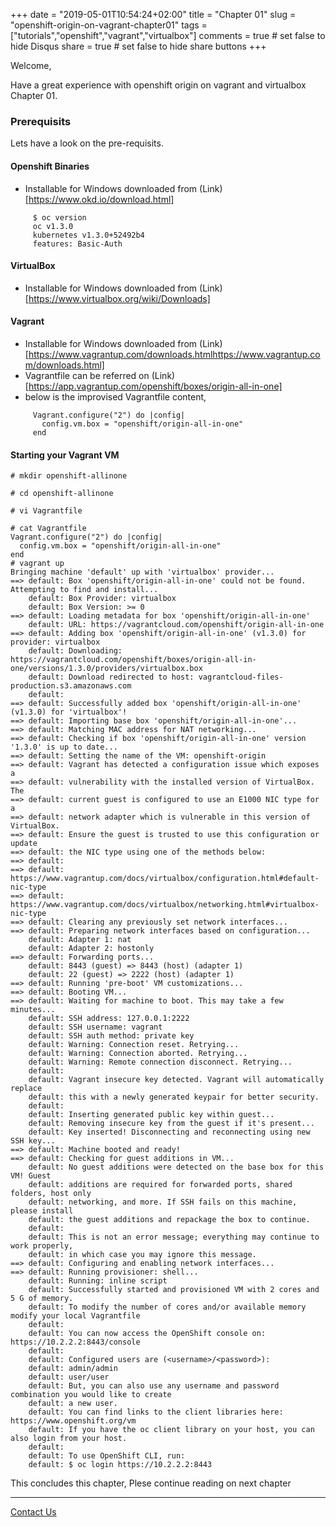 +++
date = "2019-05-01T10:54:24+02:00"
title = "Chapter 01"
slug = "openshift-origin-on-vagrant-chapter01"
tags = ["tutorials","openshift","vagrant","virtualbox"]
comments = true # set false to hide Disqus
share = true    # set false to hide share buttons
+++

Welcome, 

Have a great experience with openshift origin on vagrant and virtualbox Chapter 01.

### Prerequisits

Lets have a look on the pre-requisits.

#### Openshift Binaries

* Installable for Windows downloaded from (Link)[https://www.okd.io/download.html]

```
     $ oc version
     oc v1.3.0
     kubernetes v1.3.0+52492b4
     features: Basic-Auth
```

#### VirtualBox

* Installable for Windows downloaded from (Link)[https://www.virtualbox.org/wiki/Downloads] 

#### Vagrant

* Installable for Windows downloaded from (Link)[https://www.vagrantup.com/downloads.htmlhttps://www.vagrantup.com/downloads.html] 
* Vagrantfile can be referred on (Link)[https://app.vagrantup.com/openshift/boxes/origin-all-in-one]
* below is the improvised Vagrantfile content,

```
     Vagrant.configure("2") do |config|
       config.vm.box = "openshift/origin-all-in-one"
     end
```

#### Starting your Vagrant VM

```
# mkdir openshift-allinone

# cd openshift-allinone

# vi Vagrantfile

# cat Vagrantfile
Vagrant.configure("2") do |config|
  config.vm.box = "openshift/origin-all-in-one"
end
# vagrant up
Bringing machine 'default' up with 'virtualbox' provider...
==> default: Box 'openshift/origin-all-in-one' could not be found. Attempting to find and install...
    default: Box Provider: virtualbox
    default: Box Version: >= 0
==> default: Loading metadata for box 'openshift/origin-all-in-one'
    default: URL: https://vagrantcloud.com/openshift/origin-all-in-one
==> default: Adding box 'openshift/origin-all-in-one' (v1.3.0) for provider: virtualbox
    default: Downloading: https://vagrantcloud.com/openshift/boxes/origin-all-in-one/versions/1.3.0/providers/virtualbox.box
    default: Download redirected to host: vagrantcloud-files-production.s3.amazonaws.com
    default:
==> default: Successfully added box 'openshift/origin-all-in-one' (v1.3.0) for 'virtualbox'!
==> default: Importing base box 'openshift/origin-all-in-one'...
==> default: Matching MAC address for NAT networking...
==> default: Checking if box 'openshift/origin-all-in-one' version '1.3.0' is up to date...
==> default: Setting the name of the VM: openshift-origin
==> default: Vagrant has detected a configuration issue which exposes a
==> default: vulnerability with the installed version of VirtualBox. The
==> default: current guest is configured to use an E1000 NIC type for a
==> default: network adapter which is vulnerable in this version of VirtualBox.
==> default: Ensure the guest is trusted to use this configuration or update
==> default: the NIC type using one of the methods below:
==> default:
==> default:   https://www.vagrantup.com/docs/virtualbox/configuration.html#default-nic-type
==> default:   https://www.vagrantup.com/docs/virtualbox/networking.html#virtualbox-nic-type
==> default: Clearing any previously set network interfaces...
==> default: Preparing network interfaces based on configuration...
    default: Adapter 1: nat
    default: Adapter 2: hostonly
==> default: Forwarding ports...
    default: 8443 (guest) => 8443 (host) (adapter 1)
    default: 22 (guest) => 2222 (host) (adapter 1)
==> default: Running 'pre-boot' VM customizations...
==> default: Booting VM...
==> default: Waiting for machine to boot. This may take a few minutes...
    default: SSH address: 127.0.0.1:2222
    default: SSH username: vagrant
    default: SSH auth method: private key
    default: Warning: Connection reset. Retrying...
    default: Warning: Connection aborted. Retrying...
    default: Warning: Remote connection disconnect. Retrying...
    default:
    default: Vagrant insecure key detected. Vagrant will automatically replace
    default: this with a newly generated keypair for better security.
    default:
    default: Inserting generated public key within guest...
    default: Removing insecure key from the guest if it's present...
    default: Key inserted! Disconnecting and reconnecting using new SSH key...
==> default: Machine booted and ready!
==> default: Checking for guest additions in VM...
    default: No guest additions were detected on the base box for this VM! Guest
    default: additions are required for forwarded ports, shared folders, host only
    default: networking, and more. If SSH fails on this machine, please install
    default: the guest additions and repackage the box to continue.
    default:
    default: This is not an error message; everything may continue to work properly,
    default: in which case you may ignore this message.
==> default: Configuring and enabling network interfaces...
==> default: Running provisioner: shell...
    default: Running: inline script
    default: Successfully started and provisioned VM with 2 cores and 5 G of memory.
    default: To modify the number of cores and/or available memory modify your local Vagrantfile
    default:
    default: You can now access the OpenShift console on: https://10.2.2.2:8443/console
    default:
    default: Configured users are (<username>/<password>):
    default: admin/admin
    default: user/user
    default: But, you can also use any username and password combination you would like to create
    default: a new user.
    default: You can find links to the client libraries here: https://www.openshift.org/vm
    default: If you have the oc client library on your host, you can also login from your host.
    default:
    default: To use OpenShift CLI, run:
    default: $ oc login https://10.2.2.2:8443
```

This concludes this chapter, Plese continue reading on next chapter

---

[Contact Us](/)
